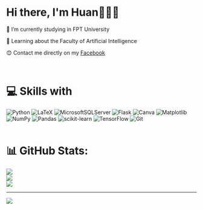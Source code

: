 # Hi there, I'm Huan👋👋👋

🏫 I’m currently studying in FPT University

🤖 Learning about the Faculty of Artificial Intelligence

😊 Contact me directly on my [Facebook](https://www.facebook.com/profile.php?id=61566458431982)<br/>
<br/><br/>

# 💻 Skills with

![Python](https://img.shields.io/badge/python-3670A0?style=for-the-badge&logo=python&logoColor=ffdd54) ![LaTeX](https://img.shields.io/badge/latex-%23008080.svg?style=for-the-badge&logo=latex&logoColor=white) ![MicrosoftSQLServer](https://img.shields.io/badge/Microsoft%20SQL%20Server-CC2927?style=for-the-badge&logo=microsoft%20sql%20server&logoColor=white) ![Flask](https://img.shields.io/badge/flask-%23000.svg?style=for-the-badge&logo=flask&logoColor=white) ![Canva](https://img.shields.io/badge/Canva-%2300C4CC.svg?style=for-the-badge&logo=Canva&logoColor=white) ![Matplotlib](https://img.shields.io/badge/Matplotlib-%23ffffff.svg?style=for-the-badge&logo=Matplotlib&logoColor=black) ![NumPy](https://img.shields.io/badge/numpy-%23013243.svg?style=for-the-badge&logo=numpy&logoColor=white) ![Pandas](https://img.shields.io/badge/pandas-%23150458.svg?style=for-the-badge&logo=pandas&logoColor=white) ![scikit-learn](https://img.shields.io/badge/scikit--learn-%23F7931E.svg?style=for-the-badge&logo=scikit-learn&logoColor=white) ![TensorFlow](https://img.shields.io/badge/TensorFlow-%23FF6F00.svg?style=for-the-badge&logo=TensorFlow&logoColor=white) ![Git](https://img.shields.io/badge/git-%23F05033.svg?style=for-the-badge&logo=git&logoColor=white)
<br/><br/>

# 📊 GitHub Stats:
![](https://github-readme-stats.vercel.app/api?username=thaiphonghuan&theme=radical&hide_border=false&include_all_commits=true&count_private=false)<br/>
![](https://github-readme-streak-stats.herokuapp.com/?user=thaiphonghuan&theme=radical&hide_border=false)<br/>
![](https://github-readme-stats.vercel.app/api/top-langs/?username=thaiphonghuan&theme=radical&hide_border=false&include_all_commits=true&count_private=false&layout=compact)

---
[![](https://visitcount.itsvg.in/api?id=thaiphonghuan&icon=0&color=0)](https://visitcount.itsvg.in)

<!-- Proudly created with GPRM ( https://gprm.itsvg.in ) -->
